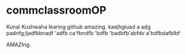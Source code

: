 # commclassroomOP

Kunal Kushwaha learing github amazing.
kaejhgiuad
a
adg
padnfg;ljadfkbnadf
'adfb
ca'fbndfb
'bdfb
'badbfb'abfdv
a'bdfbdafblbf

AMAZIng.
